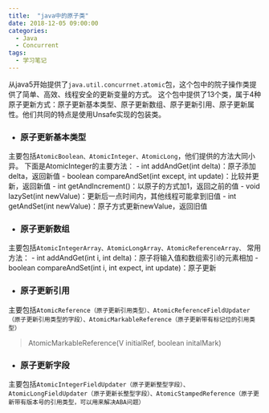 ```yaml
---
title:  "java中的原子类"
date: 2018-12-05 09:00:00
categories:
  - Java
  - Concurrent
tags:
  - 学习笔记
---
```


从java5开始提供了```java.util.concurrnet.atomic```包，这个包中的院子操作类提供了简单、高效、线程安全的更新变量的方式。
这个包中提供了13个类，属于4种原子更新方式：原子更新基本类型、原子更新数组、原子更新引用、原子更新属性。他们共同的特点是使用Unsafe实现的包装类。

- ### 原子更新基本类型
主要包括```AtomicBoolean、AtomicInteger、AtomicLong```，他们提供的方法大同小异。
下面是AtomicInteger的主要方法：
    - int addAndGet(int delta)：原子添加delta，返回新值
    - boolean compareAndSet(int except, int update)：比较并更新，返回新值
    - int getAndIncrement()：以原子的方式加1，返回之前的值
    - void lazySet(int newValue)：更新后一点时间内，其他线程可能拿到旧值
    - int getAndSet(int newValue)：原子方式更新newValue，返回旧值

- ### 原子更新数组
主要包括```AtomicIntegerArray、AtomicLongArray、AtomicReferenceArray、```
常用方法：
    - int addAndGet(int i, int delta)：原子将输入值和数组索引i的元素相加
    - boolean compareAndSet(int i, int expect, int update)：原子更新

- ### 原子更新引用
主要包括```AtomicReference（原子更新引用类型）、AtomicReferenceFieldUpdater（原子更新引用类型的字段）、AtomicMarkableReference（原子更新带有标记位的引用类型）```
> AtomicMarkableReference(V initialRef, boolean initalMark)

- ### 原子更新字段
主要包括```AtomicIntegerFieldUpdater（原子更新整型字段）、AtomicLongFieldUpdater（原子更新长整型字段）、AtomicStampedReference（原子更新带有版本号的引用类型，可以用来解决ABA问题）```

